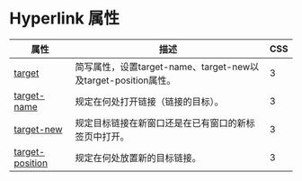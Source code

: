 # Hyperlink 属性

| 属性 | 描述 | CSS |
| --- | --- | --- |
| [target](/cssref/pr_target.asp "CSS3 target 属性") | 简写属性，设置target-name、target-new以及target-position属性。 | 3 |
| [target-name](/cssref/pr_target-name.asp "CSS3 target-name 属性") | 规定在何处打开链接（链接的目标）。 | 3 |
| [target-new](/cssref/pr_target-new.asp "CSS3 target-new 属性") | 规定目标链接在新窗口还是在已有窗口的新标签页中打开。 | 3 |
| [target-position](/cssref/pr_target-position.asp "CSS3 target-position 属性") | 规定在何处放置新的目标链接。 | 3 |

